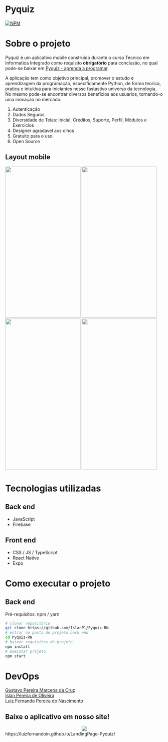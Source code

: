 # Pyquiz
[![NPM](https://img.shields.io/npm/l/react)](https://github.com/devsuperior/sds1-wmazoni/blob/master/LICENSE) 

# Sobre o projeto


Pyquiz é um aplicativo mobile construído durante o curso Tecnico em Informatica Integrado como requisito **obrigatório** para conclusão, no qual pode-se baixar em [Pyquiz - aprenda a programar](https://luizfernandoin.github.io/LandingPage-Pyquiz/ "Site da LandingPage").

A aplicação tem como objetivo principal, promover o estudo e aprendizagem da programação, especificamente Python, de forma teorica, pratica e intuitiva para iniciantes nesse fastastivo universo da tecnologia. No mesmo pode-se encontrar diversos beneficios aos usuarios, tornando-o uma inovação no mercado:

1) Autenticação
2) Dados Seguros
3) Diversidade de Telas: Inicial, Créditos, Suporte, Perfil, Módulos e Exercícios
4) Designer agradavel aos olhos
5) Gratuito para o uso.
6) Open Source


## Layout mobile
<img src="https://github.com/IslanP1/Pyquiz-RN/blob/main/assets/TelaLogin.jpeg" height="480px" width="240px"/> <img src="https://github.com/IslanP1/Pyquiz-RN/blob/main/assets/TelaCadastrar.jpeg" height="480px" width="240px"/> <img src="https://github.com/IslanP1/Pyquiz-RN/blob/main/assets/TelaInicial.jpeg" height="480px" width="240px"/> <img src="https://github.com/IslanP1/Pyquiz-RN/blob/main/assets/TelaModulos.jpeg" height="480px" width="240px"/>

# Tecnologias utilizadas
## Back end
- JavaScript
- Firebase
## Front end
- CSS / JS / TypeScript
- React Native
- Expo

# Como executar o projeto

## Back end
Pré-requisitos: npm / yarn

```bash
# clonar repositório
git clone https://github.com/IslanP1/Pyquiz-RN
# entrar na pasta do projeto back end
cd Pyquiz-RN
# baixar requisitos do projeto
npm install
# executar projeto
npm start
```

# DevOps

[Gustavo Pereira Marcena da Cruz](https://github.com/GustavoPMarcena "GitHub Gustava Marcena")    
[Islan Pereira de Oliveira](https://github.com/IslanP1 "GitHub Islan Pereira")    
[Luiz Fernando Pereira do Nascimento](https://github.com/luizfernandoin "GitHub Luiz Fernando") 

## Baixe o aplicativo em nosso site!
<center><img src="https://github.com/IslanP1/Pyquiz-RN/blob/main/assets/landingpage-pyquiz.png"></center>
https://luizfernandoin.github.io/LandingPage-Pyquiz/

